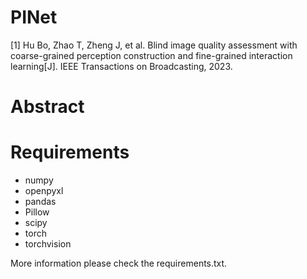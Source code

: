 # PINet

[1] Hu Bo, Zhao T, Zheng J, et al. Blind image quality assessment with coarse-grained perception construction and fine-grained interaction learning[J]. IEEE Transactions on Broadcasting, 2023.

# Abstract



# Requirements

- numpy
- openpyxl
- pandas
- Pillow
- scipy
- torch
- torchvision

More information please check the requirements.txt.